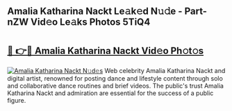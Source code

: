 ## Amalia Katharina Nackt Le𝚊k𝚎d N𝚞𝚍e - Part-nZW Vid𝚎o Le𝚊ks Photos 5TiQ4

# <h2><a href="http://fb84d3.evod.top/?m=Amalia+Katharina+Nackt">🔗 👉🔴 Amalia Katharina Nackt Vid𝚎o Ph𝚘t𝚘s</a></h2>

[![Amalia Katharina Nackt N𝚞d𝚎s](https://i.imgur.com/8V9OHl7.gif)](http://fb84d3.evod.top/?m=Amalia+Katharina+Nackt)
Web celebrity Amalia Katharina Nackt and digital artist, renowned for posting dance and lifestyle content through solo and collaborative dance routines and brief videos. The public's trust Amalia Katharina Nackt and admiration are essential for the success of a public figure. 
